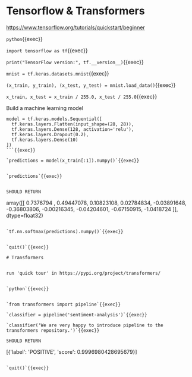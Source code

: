 # Tensorflow & Transformers



https://www.tensorflow.org/tutorials/quickstart/beginner


`python`{{exec}}

`import tensorflow as tf`{{exec}}

`print("TensorFlow version:", tf.__version__)`{{exec}}

`mnist = tf.keras.datasets.mnist`{{exec}}


`(x_train, y_train), (x_test, y_test) = mnist.load_data()`{{exec}}


`x_train, x_test = x_train / 255.0, x_test / 255.0`{{exec}}


Build a machine learning model
```
model = tf.keras.models.Sequential([
  tf.keras.layers.Flatten(input_shape=(28, 28)),
  tf.keras.layers.Dense(128, activation='relu'),
  tf.keras.layers.Dropout(0.2),
  tf.keras.layers.Dense(10)
])
```{{exec}}

`predictions = model(x_train[:1]).numpy()`{{exec}}


`predictions`{{exec}}


SHOULD RETURN
 ```
array([[ 0.7376794 ,  0.49447078,  0.10823108,  0.02784834, -0.03891648,
        -0.36803806, -0.00216345, -0.04204601, -0.67150915, -1.0418724 ]],
      dtype=float32)

 ```

`tf.nn.softmax(predictions).numpy()`{{exec}}


`quit()`{{exec}}

# Transformers


run 'quick tour' in https://pypi.org/project/transformers/


`python`{{exec}}


`from transformers import pipeline`{{exec}}

`classifier = pipeline('sentiment-analysis')`{{exec}}

`classifier('We are very happy to introduce pipeline to the transformers repository.')`{{exec}}

SHOULD RETURN

```
[{'label': 'POSITIVE', 'score': 0.9996980428695679}]

```

`quit()`{{exec}}
